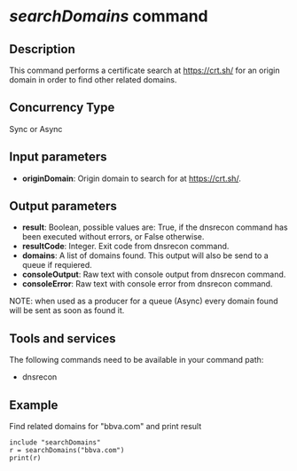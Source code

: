 # *searchDomains* command

## Description

This command performs a certificate search at https://crt.sh/ for an origin
domain in order to find other related domains.

## Concurrency Type

Sync or Async

## Input parameters

- **originDomain**: Origin domain to search for at https://crt.sh/.

## Output parameters

- **result**: Boolean, possible values are: True, if the dnsrecon command has been
executed without errors, or False otherwise.
- **resultCode**: Integer. Exit code from dnsrecon command.
- **domains**: A list of domains found. This output will also be send to a queue if requiered.
- **consoleOutput**: Raw text with console output from dnsrecon command.
- **consoleError**: Raw text with console error from dnsrecon command.

NOTE: when used as a producer for a queue (Async) every domain found will be sent as soon as found it.

## Tools and services

The following commands need to be available in your command path:

- dnsrecon

## Example

Find related domains for "bbva.com" and print result

``` text
include "searchDomains"
r = searchDomains("bbva.com")
print(r)
```
